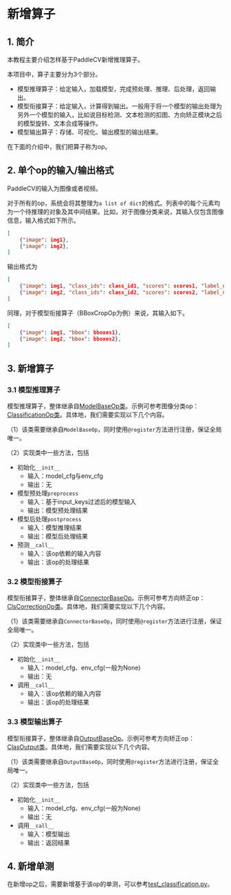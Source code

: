 # 新增算子

## 1. 简介

本教程主要介绍怎样基于PaddleCV新增推理算子。

本项目中，算子主要分为3个部分。

- 模型推理算子：给定输入，加载模型，完成预处理、推理、后处理，返回输出。
- 模型衔接算子：给定输入，计算得到输出。一般用于将一个模型的输出处理为另外一个模型的输入，比如说目标检测、文本检测的扣图、方向矫正模块之后的模型旋转、文本合成等操作。
- 模型输出算子：存储、可视化、输出模型的输出结果。

在下面的介绍中，我们把算子称为op。


## 2. 单个op的输入/输出格式

PaddleCV的输入为图像或者视频。

对于所有的op，系统会将其整理为`a list of dict`的格式。列表中的每个元素均为一个待推理的对象及其中间结果。比如，对于图像分类来说，其输入仅包含图像信息，输入格式如下所示。


```json
[
    {"image": img1},
    {"image": img2},
]
```


输出格式为

```json
[
    {"image": img1, "class_ids": class_id1, "scores": scores1, "label_names": label_names1},
    {"image": img2, "class_ids": class_id2, "scores": scores2, "label_names": label_names2},
]
```

同理，对于模型衔接算子（BBoxCropOp为例）来说，其输入如下。

```json
[
    {"image": img1, "bbox": bboxes1},
    {"image": img2, "bbox": bboxes2},
]
```


## 3. 新增算子

### 3.1 模型推理算子

模型推理算子，整体继承自[ModelBaseOp类](../ppcv/ops/models/base.py)。示例可参考图像分类op：[ClassificationOp类](../ppcv/ops/models/classification/inference.py)。具体地，我们需要实现以下几个内容。

（1）该类需要继承自`ModelBaseOp`，同时使用`@register`方法进行注册，保证全局唯一。

（2）实现类中一些方法，包括

- 初始化`__init__`
    - 输入：model_cfg与env_cfg
    - 输出：无
- 模型预处理`preprocess`
    - 输入：基于input_keys过滤后的模型输入
    - 输出：模型预处理结果
- 模型后处理`postprocess`
    - 输入：模型推理结果
    - 输出：模型后处理结果
- 预测`__call__`
    - 输入：该op依赖的输入内容
    - 输出：该op的处理结果



### 3.2 模型衔接算子


模型衔接算子，整体继承自[ConnectorBaseOp](../ppcv/ops/connector/base.py)。示例可参考方向矫正op：[ClsCorrectionOp类](../ppcv/ops/connector/op_connector.py)。具体地，我们需要实现以下几个内容。

（1）该类需要继承自`ConnectorBaseOp`，同时使用`@register`方法进行注册，保证全局唯一。

（2）实现类中一些方法，包括

- 初始化`__init__`
    - 输入：model_cfg、env_cfg(一般为None)
    - 输出：无
- 调用`__call__`
    - 输入：该op依赖的输入内容
    - 输出：该op的处理结果


### 3.3 模型输出算子


模型衔接算子，整体继承自[OutputBaseOp](../ppcv/ops/output/base.py)。示例可参考方向矫正op：[ClasOutput类](../ppcv/ops/output/classification.py)。具体地，我们需要实现以下几个内容。

（1）该类需要继承自`OutputBaseOp`，同时使用`@register`方法进行注册，保证全局唯一。

（2）实现类中一些方法，包括

- 初始化`__init__`
    - 输入：model_cfg、env_cfg(一般为None)
    - 输出：无
- 调用`__call__`
    - 输入：模型输出
    - 输出：返回结果


## 4. 新增单测

在新增op之后，需要新增基于该op的单测，可以参考[test_classification.py](../tests/test_classification.py)。
